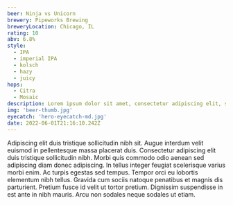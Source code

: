 ```yaml
---
beer: Ninja vs Unicorn
brewery: Pipeworks Brewing
breweryLocation: Chicago, IL
rating: 10
abv: 6.8%
style:
  - IPA
  - imperial IPA
  - kolsch
  - hazy
  - juicy
hops:
  - Citra
  - Mosaic
description: Lorem ipsum dolor sit amet, consectetur adipiscing elit, sed do eiusmod tempor incididunt ut labore et dolore magna aliqua. Ut enim ad minim veniam, quis nostrud exercitation ullamco laboris nisi ut aliquip ex eacommodo consequat.
img: 'beer-thumb.jpg'
eyecatch: 'hero-eyecatch-md.jpg'
date: 2022-06-01T21:16:10.242Z
---
```

Adipiscing elit duis tristique sollicitudin nibh sit. Augue interdum velit euismod in pellentesque massa placerat duis. Consectetur adipiscing elit duis tristique sollicitudin nibh. Morbi quis commodo odio aenean sed adipiscing diam donec adipiscing. In tellus integer feugiat scelerisque varius morbi enim. Ac turpis egestas sed tempus. Tempor orci eu lobortis elementum nibh tellus. Gravida cum sociis natoque penatibus et magnis dis parturient. Pretium fusce id velit ut tortor pretium. Dignissim suspendisse in est ante in nibh mauris. Arcu non sodales neque sodales ut etiam.